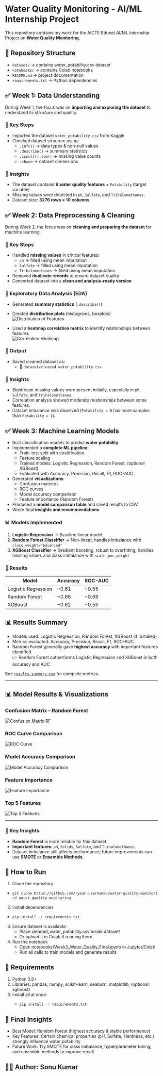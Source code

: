 # Water Quality Monitoring - AI/ML Internship Project

This repository contains my work for the AICTE Edunet AI/ML Internship Project on **Water Quality Monitoring**.

## 📂 Repository Structure
- `dataset/` → contains water_potability.csv dataset  
- `notebooks/` → contains Colab notebooks  
- `README.md` → project documentation  
- `requirements.txt` → Python dependencies  

## ✅ Week 1: Data Understanding  

During Week 1, the focus was on **importing and exploring the dataset** to understand its structure and quality.  

### 🔹 Key Steps
- Imported the dataset `water_potability.csv` from Kaggle  
- Checked dataset structure using:  
  - `.info()` → data types & non-null values  
  - `.describe()` → summary statistics  
  - `.isnull().sum()` → missing value counts  
  - `.shape` → dataset dimensions

### 🔹 Insights
- The dataset contains **9 water quality features** + `Potability` (target variable).  
- Missing values were detected in `ph`, `Sulfate`, and `Trihalomethanes`.  
- Dataset size: **3276 rows × 10 columns**.  


## ✅ Week 2: Data Preprocessing & Cleaning  

During Week 2, the focus was on **cleaning and preparing the dataset** for machine learning.  

### 🔹 Key Steps
- Handled **missing values** in critical features:  
  - `ph` → filled using mean imputation  
  - `Sulfate` → filled using mean imputation  
  - `Trihalomethanes` → filled using mean imputation  
- Removed **duplicate records** to ensure dataset quality  
- Converted dataset into a **clean and analysis-ready version**  

### 🔹 Exploratory Data Analysis (EDA)
- Generated **summary statistics** (`.describe()`)  
- Created **distribution plots** (histograms, boxplots)  
  ![Distribution of Features](images/distribution.png)  

- Used a **heatmap correlation matrix** to identify relationships between features  
  ![Correlation Heatmap](images/heatmap.png)  

### 🔹 Output
- Saved cleaned dataset as:  
  - 📂 `dataset/cleaned_water_potability.csv`  

### 🔹 Insights
- Significant missing values were present initially, especially in `ph`, `Sulfate`, and `Trihalomethanes`.  
- Correlation analysis showed moderate relationships between some features.  
- Dataset imbalance was observed (`Potability = 0` has more samples than `Potability = 1`).  


## ✅ Week 3: Machine Learning Models
- Built classification models to predict **water potability**
- Implemented a **complete ML pipeline**:
  - Train-test split with stratification  
  - Feature scaling  
  - Trained models: Logistic Regression, Random Forest, (optional XGBoost)  
  - Evaluated with Accuracy, Precision, Recall, F1, ROC-AUC  
- Generated **visualizations**:
  - Confusion matrices  
  - ROC curves  
  - Model accuracy comparison  
  - Feature importance (Random Forest)  
- Produced a **model comparison table** and saved results to CSV  
- Wrote final **insights and recommendations** 

### 📊 Models Implemented
1. **Logistic Regression** → Baseline linear model  
2. **Random Forest Classifier** → Non-linear, handles imbalance with `class_weight="balanced"`
3. **XGBoost Classifier** → Gradient boosting, robust to overfitting, handles missing values and class imbalance with `scale_pos_weight`

### 🔹 Results
| Model                | Accuracy | ROC-AUC |
|-----------------------|----------|---------|
| Logistic Regression   | ~0.61    | ~0.55   |
| Random Forest         | ~0.66    | ~0.66   |
| XGBoost               | ~0.62    | ~0.55   |

## 📊 Results Summary
- Models used: Logistic Regression, Random Forest, XGBoost (if installed)  
- Metrics evaluated: Accuracy, Precision, Recall, F1, ROC-AUC  
- Random Forest generally gave **highest accuracy** with important features identified.  
👉 Random Forest outperforms Logistic Regression and XGBoost in both accuracy and AUC.

See [`results_summary.csv`](./results_summary.csv) for complete metrics.

---

## 📊 Model Results & Visualizations  

### Confusion Matrix – Random Forest  
![Confusion Matrix RF](images/confusion_matrix_rf.png)  

### ROC Curve Comparison  
![ROC Curve](images/roc_curve_rf.png)  

### Model Accuracy Comparison  
![Model Accuracy Comparison](images/model_accuracy.png)  

### Feature Importance  
![Feature Importance](images/feature_importance.png)  

### Top 5 Features  
![Top 5 Features](images/top5_features.png)  

---

### 🔹 Key Insights
- **Random Forest** is more reliable for this dataset.  
- **Important features**: `pH`, `Solids`, `Sulfate`, and `Trihalomethanes`.  
- Dataset imbalance still affects performance; future improvements can use **SMOTE** or **Ensemble Methods**.  

## 🚀 How to Run
1. Clone the repository  
 - ```bash
   git clone https://github.com/<your-username>/water-quality-monitoring.git
   cd water-quality-monitoring
2. Install dependencies
  - ```bash
    pip install -r requirements.txt
3. Ensure dataset is available:
   - Place cleaned_water_potability.csv inside dataset/
   - Or upload it in Colab if running there
4. Run the notebook
   - Open notebooks/Week3_Water_Quality_Final.ipynb in Jupyter/Colab
   - Run all cells to train models and generate results

## 🔧 Requirements
1. Python 3.8+
2. Libraries: pandas, numpy, scikit-learn, seaborn, matplotlib, (optional: xgboost)
3. Install all at once:
   - ```bash
     pip install -r requirements.txt

## 📝 Final Insights
- Best Model: Random Forest (highest accuracy & stable performance)
- Key Features: Certain chemical properties (pH, Sulfate, Hardness, etc.) strongly influence water potability
- Future Work: Try SMOTE for class imbalance, hyperparameter tuning, and ensemble methods to improve recall

## 👨‍💻 Author: Sonu Kumar

